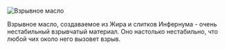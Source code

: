 ![Взрывное масло](item:betterwithmods:material@29)

Взрывное масло, создаваемое из Жира и слитков Инфернума - очень нестабильный взрывчатый материал. Оно настолько нестабильно, что любой чих около него вызовет взрыв.
